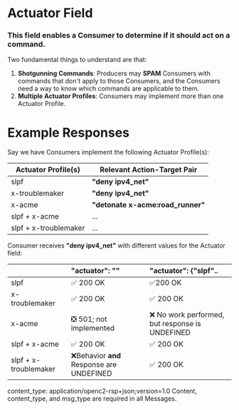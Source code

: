 # Actuator Field

### This field enables a Consumer to determine if it should act on a command.

Two fundamental things to understand are that:

1. **Shotgunning Commands**: Producers may **SPAM** Consumers with commands that don't apply to those Consumers, and the Consumers need a way to know which commands are applicable to them.
1. **Multiple Actuator Profiles**: Consumers may implement more than one Actuator Profile.



# Example Responses

Say we have Consumers implement the following Actuator Profile(s):

|Actuator Profile(s)| Relevant Action-Target Pair |
|-|-|
|slpf |**"deny ipv4_net"** |
|x-troublemaker | **"deny ipv4_net"**  |
|x-acme | **"detonate x-acme:road_runner"** |
|slpf + x-acme | ... |
|slpf + x-troublemaker | ... |

Consumer receives **"deny ipv4_net"** with different values for the Actuator field:


|             |"actuator": "" | "actuator": {"slpf".. |
|-|:-|:-|
|slpf| &#x2705; 200 OK             | &#x2705;200 OK |
|x-troublemaker|&#x2705; 200 OK             |&#x2705; 200 OK |
|x-acme| :negative_squared_cross_mark: 501; not implemented                                                        |&#x274C; No work performed, but response is UNDEFINED |
|slpf + x-acme| &#x2705; 200 OK                                                          |&#x2705; 200 OK |
|slpf + x-troublemaker| &#x274C;Behavior **and** Response are UNDEFINED  |&#x2705; 200 OK |





content_type: application/openc2-rsp+json;version=1.0
Content, content_type, and msg_type are required in all Messages.
